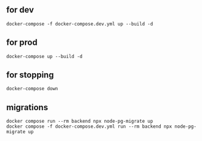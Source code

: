 ## for dev

```shell
docker-compose -f docker-compose.dev.yml up --build -d
```

## for prod

```shell
docker-compose up --build -d
```

## for stopping

```shell
docker-compose down
```

## migrations

```shell
docker compose run --rm backend npx node-pg-migrate up
docker compose -f docker-compose.dev.yml run --rm backend npx node-pg-migrate up
```
